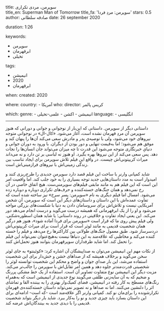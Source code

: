 
title: سوپرمن، مردی تکراری  
title_en: Superman Man of Tomorrow
title_fa: 'سوپرمن: مردِ فردا'
stars: 0.5
author: صادقه سلطانی
date: 26 september 2020

duration: 1:26

keywords:
  - سوپرمن
  - ابرقهرمان
  - تخیلی 

tags:
  - انیمیشن
  - 2020
  - ابرقهرمان   

when:
  created: 2020

where:
  country:
    - آمریکا
who:
  director: کریس پالمر 

which:
  genre:
    - انیمیشن
    - اکشن
    - علمی-تخیلی
  language:
    - انگلیسی 
   
---

داستانی دیگر از سوپرمن. داستانی که این‌بار از نوجوانی و جوانی و دورانی که هنوز سوپرمن آن مردِ قهرمان نشده است، آغاز می‌شود. «کال-ال» در نوجوانی متوجه نیروهای خود می‌شود، ولی با توصیه‌ی پدر و مادرش سعی می‌کند آن‌ها را پنهان کند و موفق هم می‌شود؛ اما به‌قیمت تنهایی و دور بودن از دیگران. با ورود به دوران جوانی و دنیایِ خبرنگاری متوجه می‌شود این قدرت تا چه میزان می‌تواند جان انسان‌ها را نجات دهد. پس سعی می‌کند از این نیروها بهره بگیرد. او هنوز نه لباسی بر تن دارد و نه می‌داند میراث کریپتونی‌اش چیست. در واقع این فیلم تلاش سوپرمن برای ایجاد تناسب بین زندگی زمینی‌اش با نیروهای فرازمینی‌اش است.

 شاید کمپانی وارنر با ساخت این فیلم قصد دارد سوپرمن‌ِ جدیدی را طرح‌ریزی کنند و امیدوار است به مدد داستان‌هایی جدید توجه بسیاری را به خود جلب کند. اما واقعیت امر این است که این فیلم هم به مانند مابقی فیلم‌های سوپرمنی‌ست. هیچ اتفاق خاصی در آن رخ نمی‌دهد و همان جنگ‌های خسته‌کننده و حرف‌های تکراری دوباره و دوباره زده می‌شود. امسال اما فیلم دیگری به نام «سوپرمن: پسر سرخ» نیز ساخته شده است که تفاوت عمده‌اش با این داستان و داستان‌های دیگر این است که سوپرمن، آن شخصِ آمریکایی نیست و تلاش‌اش برای سروسامان دادن به دنیا با شکست‌های بزرگی مواجه می‌شود و او را از یک ابرقهرمانی که همیشه درست می‌گوید و درست انجام می‌دهد دور می‌کند. این یعنی ایجاد تفاوت و خلاقیتی در روند داستانی؛ یا شاید همان اسطوره‌شکنی. ولی فیلم پیش روی ما که قرار است «سوپرمن  برای فردا آماده شود»، هنوز هم درگیر همان شخصیت‌ قدیمی‌ به مانند لوثر است که قرار است برای میراث کریپتونی‌اش دردسرساز شود. طبق معمول جنگ‌های طولانی بین کاراکترها رخ می‌دهد و فیلم را خسته کننده می‌کند و مخاطبی که علاقه‌مند به این دنیاها نیست به‌هیچ‌عنوان نمی‌تواند این فیلم را تحمل کند. اما شاید طرفداران سوپرقهرمان بتوانند هنوز تحمل‌اش کنند. 

از نکات مهم این انیمیشن می‌توان به صداپیشگان آن اشاره کرد: «کوئینتو» به جای لوثر سخن می‌گوید و برخلاف همیشه که از صداهای خشن و خش‌دار برای این شخصیت استفاده می‌شد، این بار صدایِ جوان و واضح و محکم این شخصیت توانسته لوثر را شخصیتی قدرت‌مندتر جلوه دهد و همین امر تقابل‌اش با سوپرمن را جالب‌تر می‌کند. مزیت دیگر این انیمیشن نوع متفاوت تصاویر آن است. استفاده از یک خط مشکی پررنگ و ضخیم که به آن سایه‌زنی طلقی می‌گویند نوع جدیدی از انیمیشن است که به‌همراه رنگ‌های مسطح به کار رفته در انیمیشن‌، فضای کمیک‌وار بهتری را به بیننده القا و تماشای اثر را دلنشین می‌کنند. اما نه صداها و نه تصویر نمی‌تواند داستانِ خسته‌کننده‌ی قهرمانِ تکرارشونده را برای‌مان نو کند. کمپانی وارنر اگر علاقه‌مند است -که است- ادامه‌ای برای این داستان بسازد باید چیزی جدید و نو را به‌کار ببرد. شاید بار دیگر بتواند شخصیت قدیمی را با دیدی جدید به بینندگان‌اش عرضه کند.